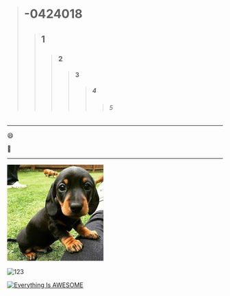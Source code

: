 ># -0424018
>>## 1
>>>### 2
>>>>#### 3
>>>>>##### 4 
>>>>>>###### 5


***

:smile:

:date:

***

![](download.jpg)

![123](https://img.youtube.com/watch?v=E5VgF1-knh8)


[![Everything Is AWESOME](https://img.youtube.com/vi/StTqXEQ2l-Y/0.jpg)](https://www.youtube.com/watch?v=StTqXEQ2l-Y "Everything Is AWESOME")
